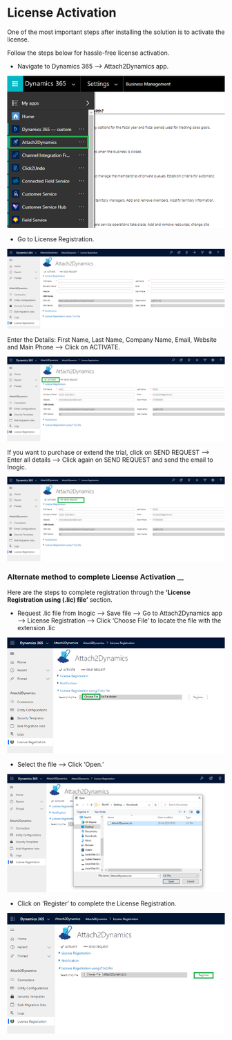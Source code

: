 # License Activation

One of the most important steps after installing the solution is to activate the license.

Follow the steps below for hassle-free license activation.

* Navigate to Dynamics 365 --> Attach2Dynamics app.

![](<../../.gitbook/assets/12 (5).png>)

* Go to License Registration.

![](<../../.gitbook/assets/15 (4).png>)

Enter the Details: First Name, Last Name, Company Name, Email, Website and Main Phone --> Click on ACTIVATE.

![](<../../.gitbook/assets/16 (5).png>)

If you want to purchase or extend the trial, click on SEND REQUEST --> Enter all details --> Click again on SEND REQUEST and send the email to Inogic.

![](<../../.gitbook/assets/17 (1).png>)

### Alternate method to complete License Activation __&#x20;

Here are the steps to complete registration through the **‘License Registration using (.lic) file’** section.

* Request .lic file from Inogic --> Save file --> Go to Attach2Dynamics app --> License Registration --> Click ‘Choose File’ to locate the file with the extension .lic

![](../../.gitbook/assets/18.png)

* Select the file --> Click ‘Open.’

![](<../../.gitbook/assets/19 (1).png>)

* Click on ‘Register’ to complete the License Registration.

![](<../../.gitbook/assets/20 (1).png>)
